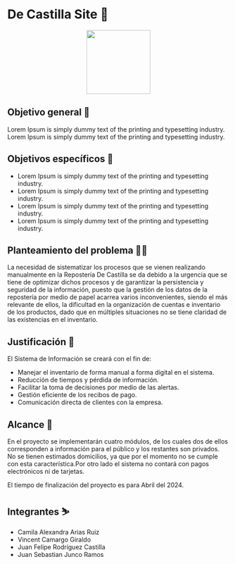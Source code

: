# De Castilla Site 🍧
<p align="center"><img width="145" src="https://github.com/senauti/project-gaes6-decastillasite/assets/115506864/afb9d9fa-00a0-43c8-9c2b-b0afcc77d6d5"></p>
  
## Objetivo general 🎯
Lorem Ipsum is simply dummy text of the printing and typesetting industry. Lorem Ipsum is simply dummy text of the printing and typesetting industry. 

## Objetivos específicos 🎯
- Lorem Ipsum is simply dummy text of the printing and typesetting industry. 
- Lorem Ipsum is simply dummy text of the printing and typesetting industry. 
- Lorem Ipsum is simply dummy text of the printing and typesetting industry. 
- Lorem Ipsum is simply dummy text of the printing and typesetting industry. 

## Planteamiento del problema 😵‍💫
La necesidad de sistematizar los procesos que se vienen realizando manualmente en la Repostería De Castilla se da debido a la urgencia que se tiene de optimizar dichos procesos y de garantizar la persistencia y seguridad de la información, puesto que la gestión de los datos de la repostería por medio de papel acarrea varios inconvenientes, siendo el más relevante de ellos, la dificultad en la organización de cuentas e inventario de los productos, dado que en múltiples situaciones no se tiene claridad de las existencias en el inventario.

## Justificación 📃
El Sistema de Información se creará con el fin de:
- Manejar el inventario de forma manual a forma digital en el sistema.
- Reducción de tiempos y pérdida de información.
- Facilitar la toma de decisiones por medio de las alertas.
- Gestión eficiente de los recibos de pago.
- Comunicación directa de clientes con la empresa.

## Alcance 🚀
En el proyecto se implementarán cuatro módulos, de los cuales dos de ellos corresponden a información para el público y los restantes son privados. No se tienen estimados domicilios, ya que por el momento no se cumple con esta característica.Por otro lado el sistema no contará con pagos electrónicos ni de tarjetas.

El tiempo de finalización del proyecto es para Abril del 2024.

## Integrantes ⛷️
- Camila Alexandra Arias Ruiz
- Vincent Camargo Giraldo
- Juan Felipe Rodríguez Castilla
- Juan Sebastian Junco Ramos
